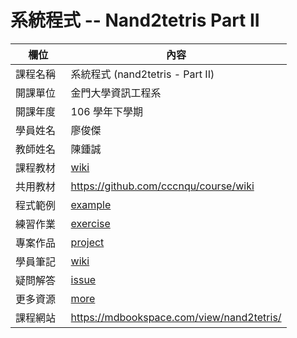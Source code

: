 # 系統程式 -- Nand2tetris Part II

欄位       |  內容
----------|----------------------------
課程名稱   | 系統程式 (nand2tetris - Part II)
開課單位   | 金門大學資訊工程系
開課年度   | 106 學年下學期
學員姓名   | 廖俊傑
教師姓名   | 陳鍾誠
課程教材   | [wiki](https://github.com/cccnqu/sp106b/wiki)
共用教材   | https://github.com/cccnqu/course/wiki
程式範例   | [example](example)
練習作業   | [exercise](exercise)
專案作品   | [project](project)
學員筆記   | [wiki](../../wiki)
疑問解答   | [issue](https://github.com/cccnqu/sp106b/issues)
更多資源   | [more](more)
課程網站   | https://mdbookspace.com/view/nand2tetris/
